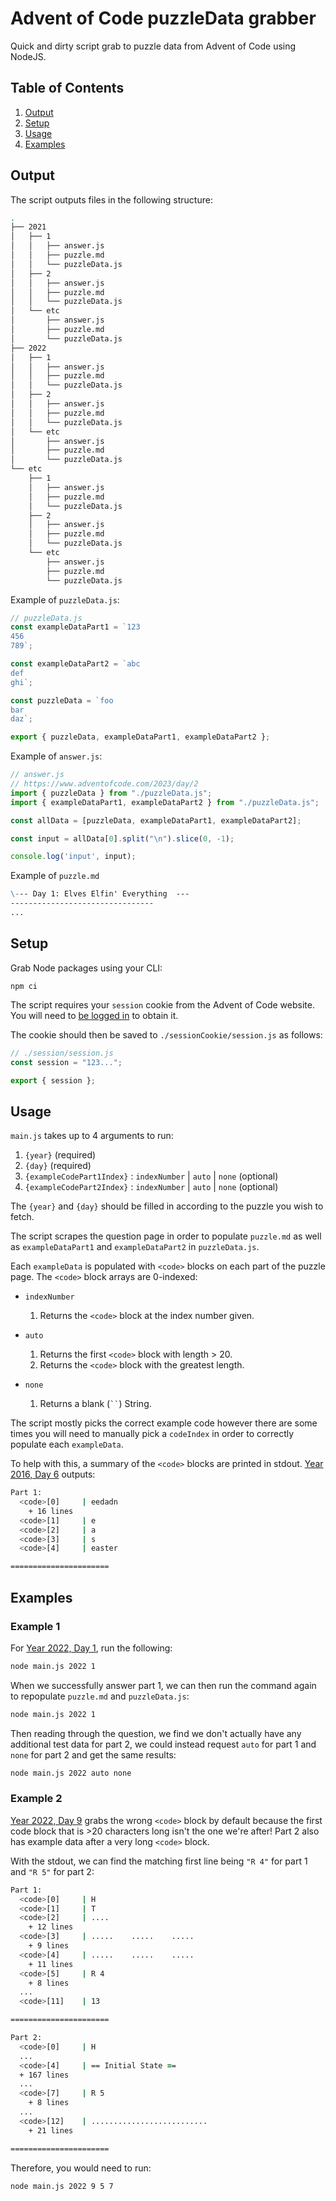 # Advent of Code puzzleData grabber

Quick and dirty script grab to puzzle data from Advent of Code using NodeJS.

## Table of Contents

1. [Output](#output)
2. [Setup](#setup)
3. [Usage](#usage)
4. [Examples](#examples)

## Output

The script outputs files in the following structure:

```zsh
.
├── 2021
│   ├── 1
│   │   ├── answer.js
│   │   ├── puzzle.md
│   │   └── puzzleData.js
│   ├── 2
│   │   ├── answer.js
│   │   ├── puzzle.md
│   │   └── puzzleData.js
│   └── etc
│       ├── answer.js
│       ├── puzzle.md
│       └── puzzleData.js
├── 2022
│   ├── 1
│   │   ├── answer.js
│   │   ├── puzzle.md
│   │   └── puzzleData.js
│   ├── 2
│   │   ├── answer.js
│   │   ├── puzzle.md
│   │   └── puzzleData.js
│   └── etc
│       ├── answer.js
│       ├── puzzle.md
│       └── puzzleData.js
└── etc
    ├── 1
    │   ├── answer.js
    │   ├── puzzle.md
    │   └── puzzleData.js
    ├── 2
    │   ├── answer.js
    │   ├── puzzle.md
    │   └── puzzleData.js
    └── etc
        ├── answer.js
        ├── puzzle.md
        └── puzzleData.js
```

Example of `puzzleData.js`:

```js
// puzzleData.js
const exampleDataPart1 = `123
456
789`;

const exampleDataPart2 = `abc
def
ghi`;

const puzzleData = `foo
bar
daz`;

export { puzzleData, exampleDataPart1, exampleDataPart2 };
```

Example of `answer.js`:

```js
// answer.js
// https://www.adventofcode.com/2023/day/2
import { puzzleData } from "./puzzleData.js";
import { exampleDataPart1, exampleDataPart2 } from "./puzzleData.js";

const allData = [puzzleData, exampleDataPart1, exampleDataPart2];

const input = allData[0].split("\n").slice(0, -1);

console.log('input', input);
```

Example of `puzzle.md`

```md
\--- Day 1: Elves Elfin' Everything  ---
--------------------------------
...
```

## Setup

Grab Node packages using your CLI:

`npm ci`

The script requires your `session` cookie from the Advent of Code website. You will need to [be logged in](https://adventofcode.com/2023/auth/login) to obtain it.

The cookie should then be saved to `./sessionCookie/session.js` as follows:

```js
// ./session/session.js
const session = "123...";

export { session };
```

## Usage

`main.js` takes up to 4 arguments to run:

  1. `{year}` (required)
  2. `{day}` (required)
  3. `{exampleCodePart1Index}` : `indexNumber` | `auto` | `none` (optional)
  4. `{exampleCodePart2Index}` : `indexNumber` | `auto` | `none` (optional)

The `{year}` and `{day}` should be filled in according to the puzzle you wish to fetch.

The script scrapes the question page in order to populate `puzzle.md` as well as `exampleDataPart1` and `exampleDataPart2` in `puzzleData.js`.

Each `exampleData` is populated with `<code>` blocks on each part of the puzzle page. The `<code>` block arrays are 0-indexed:

- `indexNumber`
  1. Returns the `<code>` block at the index number given.

- `auto`
  1. Returns the first `<code>` block with length > 20.
  2. Returns the `<code>` block with the greatest length.

- `none`
  1. Returns a blank (` `` `) String.

The script mostly picks the correct example code however there are some times you will need to manually pick a `codeIndex` in order to correctly populate each `exampleData`.

To help with this, a summary of the `<code>` blocks are printed in stdout. [Year 2016, Day 6](https://adventofcode.com/2016/day/6) outputs:

```zsh
Part 1:
  <code>[0]     | eedadn
    + 16 lines
  <code>[1]     | e
  <code>[2]     | a
  <code>[3]     | s
  <code>[4]     | easter

======================
```

## Examples

### Example 1

For [Year 2022, Day 1](https://adventofcode.com/2022/day/1), run the following:

```zsh
node main.js 2022 1
```

When we successfully answer part 1, we can then run the command again to repopulate `puzzle.md` and `puzzleData.js`:

```zsh
node main.js 2022 1
```

Then reading through the question, we find we don't actually have any additional test data for part 2, we could instead request `auto` for part 1 and `none` for part 2 and get the same results:

```zsh
node main.js 2022 auto none
```

### Example 2

[Year 2022, Day 9](https://adventofcode.com/2022/day/9) grabs the wrong `<code>` block by default because the first code block that is >20 characters long isn't the one we're after! Part 2 also has example data after a very long `<code>` block.

With the stdout, we can find the matching first line being `"R 4"` for part 1 and `"R 5"` for part 2:

```zsh
Part 1:
  <code>[0]     | H
  <code>[1]     | T
  <code>[2]     | ....
    + 12 lines
  <code>[3]     | .....    .....    .....
    + 9 lines
  <code>[4]     | .....    .....    .....
    + 11 lines
  <code>[5]     | R 4
    + 8 lines
  ...
  <code>[11]    | 13

======================

Part 2:
  <code>[0]     | H
  ...
  <code>[4]     | == Initial State ==
  + 167 lines
  ...
  <code>[7]     | R 5
    + 8 lines
  ...
  <code>[12]    | ..........................
    + 21 lines

======================
```

Therefore, you would need to run:

```zsh
node main.js 2022 9 5 7
```
